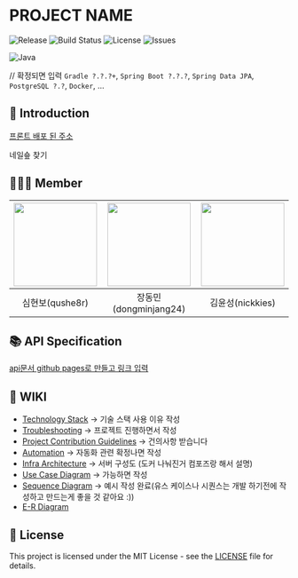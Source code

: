 # PROJECT NAME

![Release](https://img.shields.io/github/v/release/nickkies/microservice-project)
![Build Status](https://github.com/nickkies/microservice-project/actions/workflows/prod.yml/badge.svg)
![License](https://img.shields.io/badge/License-MIT-green)
![Issues](https://img.shields.io/github/issues/mobi-projects/nail-case-server)

![Java](https://img.shields.io/badge/Java-21-blue)

// 확정되면 입력
`Gradle ?.?.?+`, `Spring Boot ?.?.?`, `Spring Data JPA`, `PostgreSQL ?.?`, `Docker`, ...

## 🌟 Introduction

[프론트 배포 된 주소](https://github.com)

네일숖 찾기

## 🧑‍🤝‍🧑 Member

| <a href="https://github.com/qushe8r"><img src="https://avatars.githubusercontent.com/u/115606959?v=4" width="150" height="150"/></a> | <a href="https://github.com/dongminjang24"><img src="https://avatars.githubusercontent.com/u/96242198?v=4" width="150" height="150"/></a> | <a href="https://github.com/nickkies"><img src="https://avatars.githubusercontent.com/u/58020354?v=4" width="150" height="150"/></a> |
| :----------------------------------------------------------------------------------------------------------------------------------: | :---------------------------------------------------------------------------------------------------------------------------------------: | :----------------------------------------------------------------------------------------------------------------------------------: |
|                                                           심현보(qushe8r)                                                            |                                                           장동민(dongminjang24)                                                           |                                                           김윤성(nickkies)                                                           |

## 📚 API Specification

[api문서 github pages로 만들고 링크 입력](https://mobi-projects.github.io/nail-case-server/)

## 📖 WIKI

- [Technology Stack](./WIKI/technology-stack.md) -> 기술 스택 사용 이유 작성
- [Troubleshooting](./WIKI/troubleshooting) -> 프로젝트 진행하면서 작성
- [Project Contribution Guidelines](./WIKI/workflow/guidelines.md) -> 건의사항 받습니다
- [Automation](./WIKI/workflow/automation.md) -> 자동화 관련 확정나면 작성
- [Infra Architecture](./WIKI/software/infra-archtecture.png) -> 서버 구성도 (도커 나눠진거 컴포즈랑 해서 설명)
- [Use Case Diagram](./WIKI/software/use-case-diagram.png) -> 가능하면 작성
- [Sequence Diagram](./WIKI/software/sequence-diagram.md) -> 예시 작성 완료(유스 케이스나 시퀀스는 개발 하기전에 작성하고 만드는게 좋을 것 같아요 :))
- [E-R Diagram](./WIKI/software/erd.png)

## 📜 License

This project is licensed under the MIT License - see the [LICENSE](./LICENSE.md) file for details.
